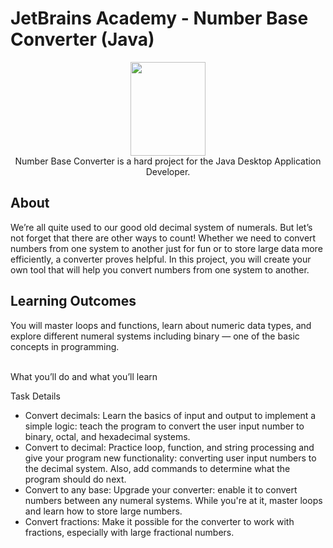 <h1>JetBrains Academy - Number Base Converter (Java)</h1>

<p align="center">
<img src="https://github.com/ReudyMiguel20/Number-Base-Converter-Java/assets/87297026/05c11937-6f8c-4c4f-9745-cc367e823d34" width=120 height =150>

  <br>
Number Base Converter is a hard project for the Java Desktop Application Developer.
</p>



<h2>About</h2>
We’re all quite used to our good old decimal system of numerals. But let’s not forget that there are other ways to count! Whether we need to convert numbers from one system to another just for fun or to store large data more efficiently, a converter proves helpful. In this project, you will create your own tool that will help you convert numbers from one system to another.

<h2>Learning Outcomes</h2>
You will master loops and functions, learn about numeric data types, and explore different numeral systems including binary — one of the basic concepts in programming.

<p><br>What you’ll do and what you’ll learn</p>

Task Details

<ul>
<li>Convert decimals: Learn the basics of input and output to implement a simple logic: teach the program to convert the user input number to binary, octal, and hexadecimal systems.</li>
<li>Convert to decimal: Practice loop, function, and string processing and give your program new functionality: converting user input numbers to the decimal system. Also, add commands to determine what the program should do next.</li>
<li>Convert to any base: Upgrade your converter: enable it to convert numbers between any numeral systems. While you're at it, master loops and learn how to store large numbers.</li>
<li>Convert fractions: Make it possible for the converter to work with fractions, especially with large fractional numbers.</li>
</ul>
